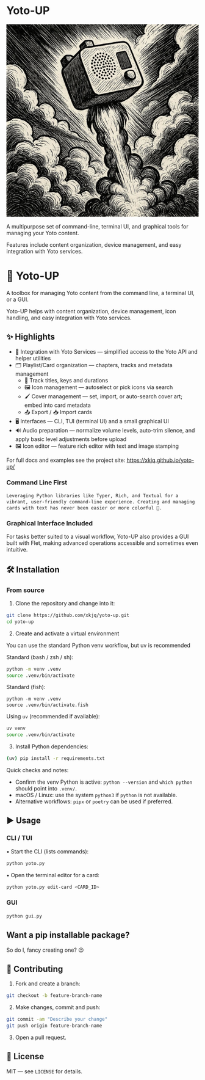 # Yoto-UP

<img src="art.jpeg" alt="Artwork preview" style="max-width:100%;height:auto;">


A multipurpose set of command-line, terminal UI, and graphical tools for managing your Yoto content.  

Features include content organization, device management, and easy integration with Yoto services.

   # 🚀 Yoto-UP

   A toolbox for managing Yoto content from the command line, a terminal UI, or a GUI.

   Yoto-UP helps with content organization, device management, icon handling, and easy integration with Yoto services.

   ## ✨ Highlights

   - 🔗 Integration with Yoto Services — simplified access to the Yoto API and helper utilities
   - 🗂️ Playlist/Card organization — chapters, tracks and metadata management
      - 🎵 Track titles, keys and durations
      - 🖼️ Icon management — autoselect or pick icons via search
      - 🖌️ Cover management — set, import, or auto-search cover art; embed into card metadata
      - 📤 Export / 📥 Import cards
   - 🖥️ Interfaces — CLI, TUI (terminal UI) and a small graphical UI
   - 🔊 Audio preparation — normalize volume levels, auto-trim silence, and apply basic level adjustments before upload
   - 🖼️ Icon editor — feature rich editor with text and image stamping

   For full docs and examples see the project site: https://xkjq.github.io/yoto-up/

   ### Command Line First

    Leveraging Python libraries like Typer, Rich, and Textual for a vibrant, user-friendly command-line experience. Creating and managing cards with text has never been easier or more colorful 🌈.

   ### Graphical Interface Included

   For tasks better suited to a visual workflow, Yoto-UP also provides a GUI built with Flet, making advanced operations accessible and sometimes even intuitive.

   ## 🛠️ Installation

   ### From source

   1. Clone the repository and change into it:

   ```bash
   git clone https://github.com/xkjq/yoto-up.git
   cd yoto-up
   ```

   2. Create and activate a virtual environment

   You can use the standard Python venv workflow, but uv is recommended

   Standard (bash / zsh / sh):

   ```bash
   python -m venv .venv
   source .venv/bin/activate
   ```

   Standard (fish):

   ```fish
   python -m venv .venv
   source .venv/bin/activate.fish
   ```

   Using `uv` (recommended if available):

   ```bash
   uv venv
   source .venv/bin/activate
   ```

   3. Install Python dependencies:

   ```bash
   (uv) pip install -r requirements.txt
   ```

   Quick checks and notes:

   - Confirm the venv Python is active: `python --version` and `which python` should point into `.venv/`.
   - macOS / Linux: use the system `python3` if `python` is not available.
   - Alternative workflows: `pipx` or `poetry` can be used if preferred.

   ## ▶️ Usage

   ### CLI / TUI
   • Start the CLI (lists commands):

   ```bash
   python yoto.py
   ```

   • Open the terminal editor for a card:

   ```bash
   python yoto.py edit-card <CARD_ID>
   ```

   ### GUI

   ```bash
   python gui.py
   ```

   ## Want a pip installable package?
   So do I, fancy creating one? 😉

   ## 🤝 Contributing

   1. Fork and create a branch:

   ```bash
   git checkout -b feature-branch-name
   ```

   2. Make changes, commit and push:

   ```bash
   git commit -am "Describe your change"
   git push origin feature-branch-name
   ```

   3. Open a pull request.

   ## 📜 License

   MIT — see `LICENSE` for details.


